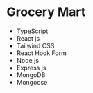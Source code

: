 # Grocery Mart
- TypeScript
- React js
- Tailwind CSS
- React Hook Form
- Node js
- Express js
- MongoDB
- Mongoose
